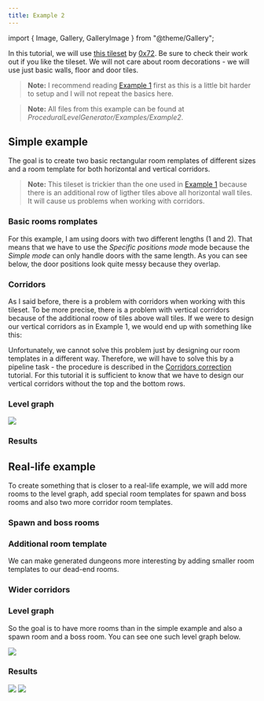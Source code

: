 ```yaml
---
title: Example 2
---
```


import { Image, Gallery, GalleryImage } from "@theme/Gallery";

In this tutorial, we will use [this tileset](https://0x72.itch.io/dungeontileset-ii) by [0x72](https://0x72.itch.io/). Be sure to check their work out if you like the tileset. We will not care about room decorations - we will use just basic walls, floor and  door tiles.

<Gallery cols={2} fixedHeight>
    <GalleryImage src="img/original/example2_result1.png" caption="Simple example" />
    <GalleryImage src="img/original/example2_result_reallife1.png" caption="Real-life example" />
</Gallery>

> **Note:** I recommend reading [Example 1](example1.md) first as this is a little bit harder to setup and I will not repeat the basics here.

> **Note:** All files from this example can be found at *ProceduralLevelGenerator/Examples/Example2*.

## Simple example

The goal is to create two basic rectangular room remplates of different sizes and a room template for both horizontal and vertical corridors.

> **Note:** This tileset is trickier than the one used in [Example 1](example1.md) because there is an additional row of ligther tiles above all horizontal wall tiles. It will cause us problems when working with corridors.

### Basic rooms romplates

For this example, I am using doors with two different lengths (1 and 2). That means that we have to use the *Specific positions mode* mode because the *Simple mode* can only handle doors with the same length. As you can see below, the door positions look quite messy because they overlap.

<Gallery cols={2} fixedHeight>
    <GalleryImage src="img/original/example2_room1.png" caption="Smaller room" />
    <GalleryImage src="img/original/example2_room2.png" caption="Bigger room" />
</Gallery>

### Corridors

As I said before, there is a problem with corridors when working with this tileset. To be more precise, there is a problem with vertical corridors because of the additional roow of tiles above wall tiles. If we were to design our vertical corridors as in Example 1, we would end up with something like this:

<Gallery cols={2} fixedHeight>
    <GalleryImage src="img/original/example2_wrong_corridor.png" caption="Incorrent vertical corridor" />
    <GalleryImage src="img/original/example2_wrong_corridor2.png" caption="Incorrent connection" />
</Gallery>

Unfortunately, we cannot solve this problem just by designing our room templates in a different way. Therefore, we will have to solve this by a pipeline task - the procedure is described in the [Corridors correction](corridorsCorrection.md) tutorial. For this tutorial it is sufficient to know that we have to design our vertical corridors without the top and the bottom rows.

<Gallery cols={2} fixedHeight>
    <GalleryImage src="img/original/example2_corridor_horizontal.png" caption="Horizontal corridor" />
    <GalleryImage src="img/original/example2_corridor_vertical.png" caption="Vertical corridor" />
</Gallery>

### Level graph

<Image src="img/original/example2_level_graph1.png" caption="Level graph" />

### Results

<Gallery cols={2} fixedHeight>
    <GalleryImage src="img/original/example2_result2.png" caption="Example result" />
    <GalleryImage src="img/original/example2_result3.png" caption="Example result" />
</Gallery>

## Real-life example

To create something that is closer to a real-life example, we will add more rooms to the level graph, add special room templates for spawn and boss rooms and also two more corridor room templates.

### Spawn and boss rooms

<Gallery cols={2} fixedHeight>
    <GalleryImage src="img/original/example2_spawn.png" caption="Spawn room template" />
    <GalleryImage src="img/original/example2_boss.png" caption="Boos room template" />
</Gallery>

### Additional room template

We can make generated dungeons more interesting by adding smaller room templates to our dead-end rooms.

<Gallery cols={2} fixedHeight>
    <GalleryImage src="img/original/example2_room3.png" caption="Additional room tempalte" />
</Gallery>

### Wider corridors

<Gallery cols={2} fixedHeight>
    <GalleryImage src="img/original/example2_corridor_horizontal2.png" caption="Wider horizontal corridor" />
    <GalleryImage src="img/original/example2_corridor_vertical2.png" caption="Wider vertical corridor" />
</Gallery>

### Level graph

So the goal is to have more rooms than in the simple example and also a spawn room and a boss room. You can see one such level graph below.

<Image src="img/original/example2_level_graph2.png" caption="Level graph" />

### Results

<Image src="img/original/example2_result_reallife2.png" caption="Example result" />

<Image src="img/original/example2_result_reallife3.png" caption="Example result" />
